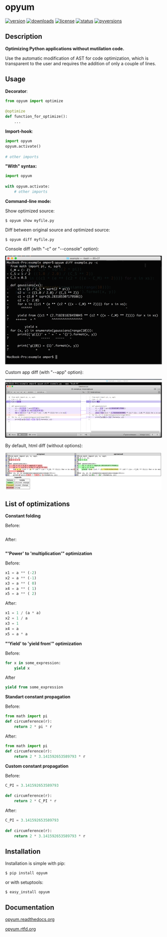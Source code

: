 # opyum

[![version](https://img.shields.io/pypi/v/opyum.svg)](http://pypi.python.org/pypi/opyum)
[![downloads](https://img.shields.io/pypi/dw/opyum.svg)](http://pypi.python.org/pypi/opyum)
[![license](https://img.shields.io/pypi/l/opyum.svg)](http://pypi.python.org/pypi/opyum)
[![status](https://img.shields.io/pypi/status/opyum.svg)](http://pypi.python.org/pypi/opyum)
[![pyversions](https://img.shields.io/pypi/pyversions/opyum.svg)](http://pypi.python.org/pypi/opyum)


## Description

**Optimizing Python applications without mutilation code.** 

Use the automatic modification of AST for code optimization, which is transparent to the user and requires the addition of only a couple of lines.


## Usage

**Decorator**:

```python
from opyum import optimize

@optimize
def function_for_optimize():
	...
```

**Import-hook**:

```python
import opyum
opyum.activate()

# other imports
```

**"With" syntax:**

```python
import opyum

with opyum.activate:
	# other imports
```

**Command-line mode:**

Show optimized source:

    $ opyum show myfile.py

Diff between original source and optimized source:

    $ opyum diff myfile.py

Console diff (with "-c" or "--console" option):

![console diff example](https://raw.githubusercontent.com/Amper/opyum/master/example/screen1.png)

Custom app diff (with "--app" option):

![app diff example](https://raw.githubusercontent.com/Amper/opyum/master/example/screen2.png)

By default, html diff (without options):

![app diff example](https://raw.githubusercontent.com/Amper/opyum/master/example/screen3.png)


## List of optimizations

**Constant folding**

Before:

```python

```

After:

```python

```

**"'Power' to 'multiplication'" optimization**

Before:

```python
x1 = a ** (-2)
x2 = a ** (-1)
x3 = a ** ( 0)
x4 = a ** ( 1)
x5 = a ** ( 2)
```

After:

```python
x1 = 1 / (a * a)
x2 = 1 / a
x3 = 1
x4 = a
x5 = a * a
```

**"'Yield' to 'yield from'" optimization**

Before:

```python
for x in some_expression:
	yield x
```

After

```python
yield from some_expression
```

**Standart constant propagation**

Before:

```python
from math import pi
def circumference(r):
	return 2 * pi * r
```

After:

```python
from math import pi
def circumference(r):
	return 2 * 3.141592653589793 * r
```

**Custom constant propagation**

Before:

```python
C_PI = 3.141592653589793

def circumference(r):
	return 2 * C_PI * r
```

After:

```python
C_PI = 3.141592653589793

def circumference(r):
	return 2 * 3.141592653589793 * r
```


## Installation

Installation is simple with pip:

    $ pip install opyum

or with setuptools:

    $ easy_install opyum


## Documentation

 [opyum.readthedocs.org](http://opyum.readthedocs.org/)

 [opyum.rtfd.org](http://opyum.rtfd.org/)

